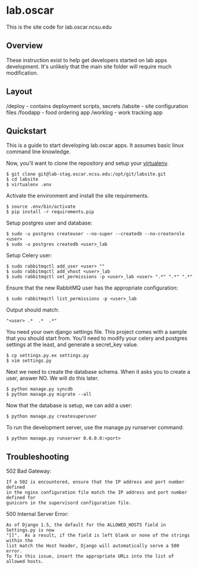
# lab.oscar #

This is the site code for lab.oscar.ncsu.edu


## Overview ##

These instruction exist to help get developers started on lab apps
development. It's unlikely that the main site folder will require much modification.

## Layout ##

/deploy  - contains deployment scripts, secrets
/labsite - site configuration files
/foodapp - food ordering app
/worklog - work tracking app


## Quickstart ##

This is a guide to start developing lab.oscar apps. It assumes basic linux command line knowledge.

Now, you'll want to clone the repository and setup your
[virtualenv](http://www.virtualenv.org/en/latest/). 

    $ git clone git@lab-stag.oscar.ncsu.edu:/opt/git/labsite.git
    $ cd labsite
    $ virtualenv .env

Activate the environment and install the site requirements. 

    $ source .env/bin/activate
    $ pip install -r requirements.pip

Setup postgres user and database:

    $ sudo -u postgres createuser --no-super --createdb --no-createrole <user>
    $ sudo -u postgres createdb <user>_lab

Setup Celery user:

    $ sudo rabbitmqctl add_user <user> ""
    $ sudo rabbitmqctl add_vhost <user>_lab
    $ sudo rabbitmqctl set_permissions -p <user>_lab <user> ".*" ".*" ".*"

Ensure that the new RabbitMQ user has the appropriate configuration:

    $ sudo rabbitmqctl list_permissions -p <user>_lab

Output should match:

    "<user>	.*	.*	.*"

You need your own django settings file.  This project comes with a sample that
you should start from.  You'll need to modify your celery and postgres settings
at the least, and generate a secret_key value.

    $ cp settings.py.ex settings.py
    $ vim settings.py

Next we need to create the database schema. When it asks you to create a user,
answer NO.  We will do this later.

    $ python manage.py syncdb
    $ python manage.py migrate --all

Now that the database is setup, we can add a user:

    $ python manage.py createsuperuser

To run the development server, use the manage.py runserver command:

    $ python manage.py runserver 0.0.0.0:<port>


## Troubleshooting ##

502 Bad Gateway:

    If a 502 is encountered, ensure that the IP address and port number defined
    in the nginx configuration file match the IP address and port number defined for
    gunicorn in the supervisord configuration file.

500 Internal Server Error:

    As of Django 1.5, the default for the ALLOWED_HOSTS field in Settings.py is now
    "[]".  As a result, if the field is left blank or none of the strings within the
    list match the Host header, Django will automatically serve a 500 error.
    To fix this issue, insert the appropriate URLs into the list of allowed hosts. 

